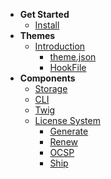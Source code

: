 <!-- docs/_sidebar.md -->

- **Get Started**
  - [Install](/#crispcms-dockerized)
- **Themes**
  - [Introduction](/themes/introduction)
    - [theme.json](/themes/json)
    - [HookFile](/themes/hook)
- **Components**
  - [Storage](/components/storage)
  - [CLI](/components/cli)
  - [Twig](/components/twig/introduction)
  - [License System](/components/license/introduction)
    - [Generate](/components/license/generate)
    - [Renew](/components/license/renew)
    - [OCSP](/components/license/ocsp)
    - [Ship](/components/license/ship)